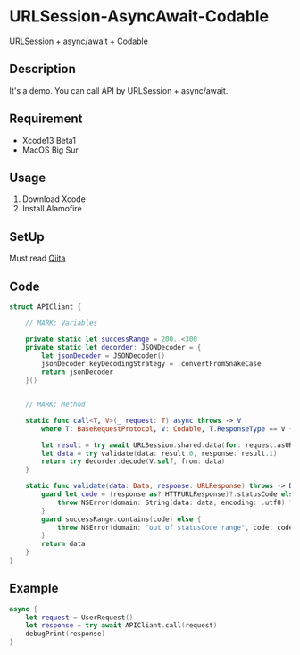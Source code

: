# URLSession-AsyncAwait-Codable
URLSession + async/await + Codable

## Description
It's a demo.
You can call API by URLSession + async/await.

## Requirement
- Xcode13 Beta1
- MacOS Big Sur

## Usage
1. Download Xcode
2. Install Alamofire

## SetUp
Must read [Qiita](https://qiita.com/hcrane/items/288a5f89dc5b2dbec8f2)

## Code

```.swift
struct APICliant {

    // MARK: Variables

    private static let successRange = 200..<300
    private static let decorder: JSONDecoder = {
        let jsonDecoder = JSONDecoder()
        jsonDecoder.keyDecodingStrategy = .convertFromSnakeCase
        return jsonDecoder
    }()


    // MARK: Method

    static func call<T, V>(_ request: T) async throws -> V
        where T: BaseRequestProtocol, V: Codable, T.ResponseType == V {

        let result = try await URLSession.shared.data(for: request.asURLRequest())
        let data = try validate(data: result.0, response: result.1)
        return try decorder.decode(V.self, from: data)
    }

    static func validate(data: Data, response: URLResponse) throws -> Data {
        guard let code = (response as? HTTPURLResponse)?.statusCode else {
            throw NSError(domain: String(data: data, encoding: .utf8) ?? "Network Error", code: 0)
        }
        guard successRange.contains(code) else {
            throw NSError(domain: "out of statusCode range", code: code)
        }
        return data
    }
}
```

## Example

```.swift
async {
    let request = UserRequest()
    let response = try await APICliant.call(request)
    debugPrint(response)
}
```
